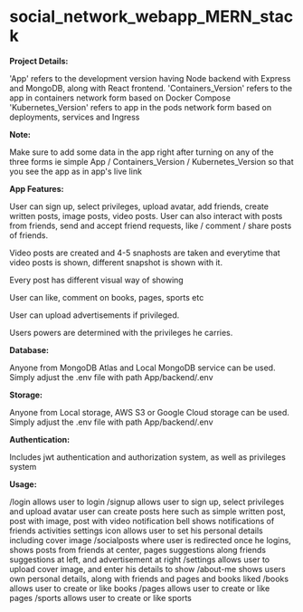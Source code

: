# social_network_webapp_MERN_stack

**Project Details:**

'App' refers to the development version having Node backend with Express and MongoDB, along with  React frontend.
'Containers_Version' refers to the app in containers network form based on Docker Compose
'Kubernetes_Version' refers to app in the pods network form based on deployments, services and Ingress

**Note:**

Make sure to add some data in the app right after turning on any of the three forms ie simple App / Containers_Version / Kubernetes_Version so that you see the app as in app's live link


**App Features:**
	
User can sign up, select privileges, upload avatar, add friends, create written posts, image posts, video posts. User can also interact with posts from friends, send and accept friend requests, like / comment  / share posts of friends.

Video posts are created and 4-5 snaphosts are taken and everytime that video posts is shown, different snapshot is shown with it.

Every post has different visual way of showing

User can like, comment on books, pages, sports etc

User can upload advertisements if privileged.

Users powers are determined with the privileges he carries.


**Database:**

Anyone from MongoDB Atlas and Local MongoDB service can be used. Simply adjust the .env file with path App/backend/.env 


**Storage:**

Anyone from Local storage, AWS S3 or Google Cloud storage can be used. Simply adjust the .env file with path App/backend/.env 

**Authentication:**	

Includes jwt authentication and authorization system, as well as privileges system


**Usage:**

/login allows user to login
/signup allows user to sign up, select privileges and upload avatar
user can create posts here such as simple written post, post with  image, post with video
notification bell shows notifications of friends activities
settings icon allows user to set his personal details including cover image
/socialposts where user is redirected once he logins, shows posts from friends at center, pages suggestions along friends suggestions at left, and advertisement at right
/settings allows user to upload cover image, and enter his details to show
/about-me shows users own personal details, along with friends and pages and books liked
/books allows user to create or like books
/pages allows user to create or like pages
/sports allows user to create or like sports
